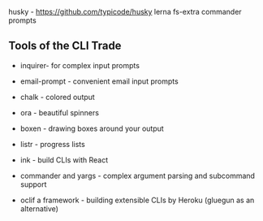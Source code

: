 husky - https://github.com/typicode/husky
lerna
fs-extra
commander
prompts

## Tools of the CLI Trade

- inquirer- for complex input prompts

- email-prompt - convenient email input prompts
- chalk - colored output
- ora - beautiful spinners
- boxen - drawing boxes around your output
- listr - progress lists
- ink - build CLIs with React
- commander and yargs - complex argument parsing and subcommand support
- oclif a framework - building extensible CLIs by Heroku (gluegun as an alternative)
